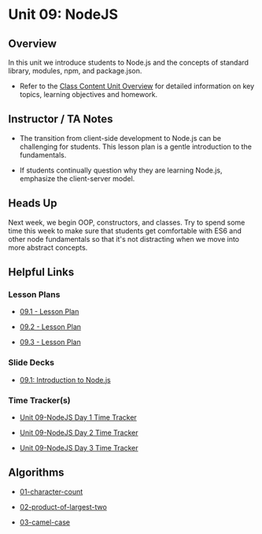 # Unit 09: NodeJS

## Overview

In this unit we introduce students to Node.js and the concepts of standard library, modules, npm, and package.json.

- Refer to the [Class Content Unit Overview](../../../01-Class-Content/09-NodeJS/README.md) for detailed information on key topics, learning objectives and homework.

## Instructor / TA Notes

- The transition from client-side development to Node.js can be challenging for students. This lesson plan is a gentle introduction to the fundamentals.

- If students continually question why they are learning Node.js, emphasize the client-server model.

## Heads Up

Next week, we begin OOP, constructors, and classes. Try to spend some time this week to make sure that students get comfortable with ES6 and other node fundamentals so that it's not distracting when we move into more abstract concepts.

## Helpful Links

### Lesson Plans

- [09.1 - Lesson Plan](01-Day_Intro-NodeJS/09.1-LESSON-PLAN.md)

- [09.2 - Lesson Plan](02-Day_ES6/09.2-LESSON-PLAN.md)

- [09.3 - Lesson Plan](03-Day_Aysnch-JS/09.3-LESSON-PLAN.md)

### Slide Decks

- [09.1: Introduction to Node.js](https://docs.google.com/presentation/d/1hXNcmzYqwlhgM-C78vNFKwX10PhW_iwIo0guwzHO48c/edit?usp=sharing)

### Time Tracker(s)

- [Unit 09-NodeJS Day 1 Time Tracker](https://docs.google.com/spreadsheets/d/1V7ZEKIhi-Gr7r1nokTZyuiDK5T1uDaqTqBa05NjzJ8w/edit?usp=sharing)

- [Unit 09-NodeJS Day 2 Time Tracker](https://drive.google.com/open?id=1rcPKcPeV7pRwl_pszChm7FhectWPLbXX)

- [Unit 09-NodeJS Day 3 Time Tracker](https://docs.google.com/spreadsheets/d/1rf4sCQ7lyZAg9LLEtHe7d3lVklgF4mCu3fmGvVF8kQo/edit?usp=sharing)

## Algorithms

- [01-character-count](../../../01-Class-Content/09-NodeJS/03-Algorithms/01-character-count)

- [02-product-of-largest-two](../../../01-Class-Content/09-NodeJS/03-Algorithms/02-product-of-largest-two)

- [03-camel-case](../../../01-Class-Content/09-NodeJS/03-Algorithms/03-camel-case)
